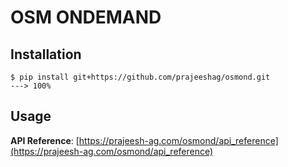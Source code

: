 # OSM ONDEMAND 

## Installation

<!--termynal-->

```console
$ pip install git+https://github.com/prajeeshag/osmond.git
---> 100%
```

## Usage
**API Reference**: [https://prajeesh-ag.com/osmond/api_reference](https://prajeesh-ag.com/osmond/api_reference)
